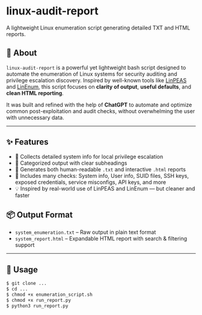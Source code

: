 # linux-audit-report
A lightweight Linux enumeration script generating detailed TXT and HTML reports.

## 📖 About

`linux-audit-report` is a powerful yet lightweight bash script designed to automate the enumeration of Linux systems for security auditing and privilege escalation discovery. Inspired by well-known tools like [LinPEAS](https://github.com/carlospolop/PEASS-ng/tree/master/linPEAS) and [LinEnum](https://github.com/rebootuser/LinEnum), this script focuses on **clarity of output**, **useful defaults**, and **clean HTML reporting**.

It was built and refined with the help of **ChatGPT** to automate and optimize common post-exploitation and audit checks, without overwhelming the user with unnecessary data.

---

## ✨ Features

- 🔎 Collects detailed system info for local privilege escalation
- 📁 Categorized output with clear subheadings
- 📝 Generates both human-readable `.txt` and interactive `.html` reports
- 🧠 Includes many checks: System info, User info, SUID files, SSH keys, exposed credentials, service misconfigs, API keys, and more
- 💡 Inspired by real-world use of LinPEAS and LinEnum — but cleaner and faster

## 📦 Output Format

- `system_enumeration.txt` – Raw output in plain text format
- `system_report.html` – Expandable HTML report with search & filtering support

---

## 🚀 Usage

```bash
$ git clone ...
$ cd ... 
$ chmod +x enumeration_script.sh
$ chmod +x run_report.py
$ python3 run_report.py    
